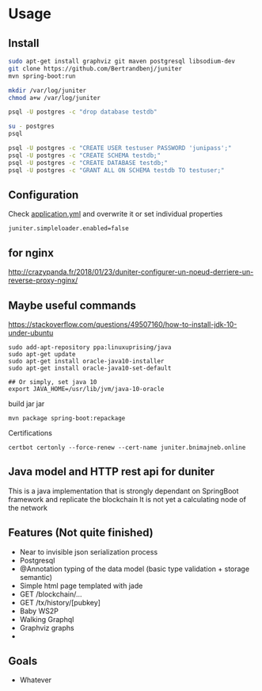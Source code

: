 # Usage 
## Install 

```bash
sudo apt-get install graphviz git maven postgresql libsodium-dev
git clone https://github.com/Bertrandbenj/juniter
mvn spring-boot:run

mkdir /var/log/juniter
chmod a+w /var/log/juniter

psql -U postgres -c "drop database testdb"

su - postgres
psql

psql -U postgres -c "CREATE USER testuser PASSWORD 'junipass';"
psql -U postgres -c "CREATE SCHEMA testdb;"
psql -U postgres -c "CREATE DATABASE testdb;"
psql -U postgres -c "GRANT ALL ON SCHEMA testdb TO testuser;"
```

## Configuration
Check [application.yml](https://github.com/Bertrandbenj/juniter/blob/master/src/main/resources/application.yml) and overwrite it or set individual properties
``` 
juniter.simpleloader.enabled=false
```

## for nginx 

http://crazypanda.fr/2018/01/23/duniter-configurer-un-noeud-derriere-un-reverse-proxy-nginx/


## Maybe useful commands

https://stackoverflow.com/questions/49507160/how-to-install-jdk-10-under-ubuntu

```
sudo add-apt-repository ppa:linuxuprising/java
sudo apt-get update
sudo apt-get install oracle-java10-installer
sudo apt-get install oracle-java10-set-default

## Or simply, set java 10
export JAVA_HOME=/usr/lib/jvm/java-10-oracle
```
build jar jar 

```
mvn package spring-boot:repackage
```

Certifications 
```
certbot certonly --force-renew --cert-name juniter.bnimajneb.online
```

## Java model and HTTP rest api for duniter

This is a java implementation that is strongly dependant on SpringBoot framework and replicate the blockchain 
It is not yet a calculating node of the network 

## Features (Not quite finished)
 - Near to invisible json serialization process
 - Postgresql  
 - @Annotation typing of the data model (basic type validation + storage semantic)
 - Simple html page templated with jade 
 - GET /blockchain/... 
 - GET /tx/history/[pubkey]
 - Baby WS2P 
 - Walking Graphql
 - Graphviz graphs
 - 

## Goals
 - Whatever 
